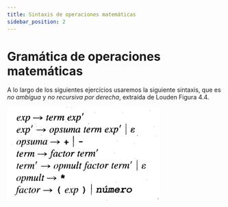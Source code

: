 ```yaml
---
title: Sintaxis de operaciones matemáticas
sidebar_position: 2
---
```

# Gramática de operaciones matemáticas
A lo largo de los siguientes ejercícios usaremos la siguiente sintaxis, que es _no ambígua_ y _no recursiva por derecha_, extraída de Louden Figura 4.4.

![derivaciones](./img3.png)